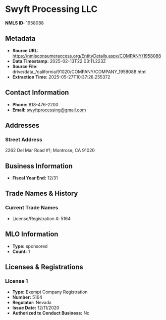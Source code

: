 # Swyft Processing LLC

**NMLS ID:** 1958088

## Metadata
- **Source URL:** https://nmlsconsumeraccess.org/EntityDetails.aspx/COMPANY/1958088
- **Data Timestamp:** 2025-02-13T22:03:11.223Z
- **Source File:** drive/data_/california/91020/COMPANY/COMPANY_1958088.html
- **Extraction Time:** 2025-05-27T10:37:28.255372

## Contact Information
- **Phone:** 818-476-2200
- **Email:** swyftprocessing@gmail.com

## Addresses
### Street Address
2262 Del Mar Road #1; Montrose, CA 91020

## Business Information
- **Fiscal Year End:** 12/31

## Trade Names & History
### Current Trade Names
- License/Registration #: 5164

## MLO Information
- **Type:** sponsored
- **Count:** 1

## Licenses & Registrations

### License 1
- **Type:** Exempt Company Registration
- **Number:** 5164
- **Regulator:** Nevada
- **Issue Date:** 12/11/2020
- **Authorized to Conduct Business:** No
